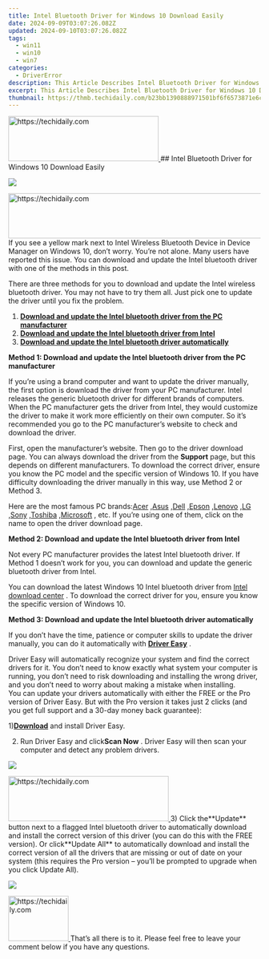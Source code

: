 ```yaml
---
title: Intel Bluetooth Driver for Windows 10 Download Easily
date: 2024-09-09T03:07:26.082Z
updated: 2024-09-10T03:07:26.082Z
tags:
  - win11
  - win10
  - win7
categories:
  - DriverError
description: This Article Describes Intel Bluetooth Driver for Windows 10 Download Easily
excerpt: This Article Describes Intel Bluetooth Driver for Windows 10 Download Easily
thumbnail: https://thmb.techidaily.com/b23bb1390888971501bf6f6573871e6ccaea8d6852036dd6da2c0d0c4b8e66aa.jpg
---
```


<!-- affiliate ads begin -->
<a href="https://aligracehair.sjv.io/c/5597632/2115915/19272" target="_top" id="2115915">
  <img src="//a.impactradius-go.com/display-ad/19272-2115915" border="0" alt="https://techidaily.com" width="300" height="90"/>
</a>
<img height="0" width="0" src="https://aligracehair.sjv.io/i/5597632/2115915/19272" style="position:absolute;visibility:hidden;" border="0" />
<!-- affiliate ads end -->
## Intel Bluetooth Driver for Windows 10 Download Easily

![](https://images.drivereasy.com/wp-content/uploads/2016/05/img_57299d389cdb6.png)

<!-- affiliate ads begin -->
<a href="https://unicoeye.pxf.io/c/5597632/2134221/18498" target="_top" id="2134221">
  <img src="//a.impactradius-go.com/display-ad/18498-2134221" border="0" alt="https://techidaily.com" width="728" height="90"/>
</a>
<img height="0" width="0" src="https://unicoeye.pxf.io/i/5597632/2134221/18498" style="position:absolute;visibility:hidden;" border="0" />
<!-- affiliate ads end -->
 If you see a yellow mark next to Intel Wireless Bluetooth Device in Device Manager on Windows 10, don’t worry. You’re not alone. Many users have reported this issue. You can download and update the Intel bluetooth driver with one of the methods in this post.

 There are three methods for you to download and update the Intel wireless bluetooth driver. You may not have to try them all. Just pick one to update the driver until you fix the problem.

1. **[Download and update the Intel bluetooth driver from the PC manufacturer](https://proteahair.pxf.io/znernm)**
2. [**Download and update the Intel bluetooth driver from Intel**](https://aspironcom.sjv.io/kj14en)
3. [**Download and update the Intel bluetooth driver automatically**](https://dhgate.sjv.io/5g6yb2)

 **Method 1: Download and update the Intel bluetooth driver from the PC manufacturer**

 If you’re using a brand computer and want to update the driver manually, the first option is download the driver from your PC manufacturer. Intel releases the generic bluetooth driver for different brands of computers. When the PC manufacturer gets the driver from Intel, they would customize the driver to make it work more efficiently on their own computer. So it’s recommended you go to the PC manufacturer’s website to check and download the driver.

 First, open the manufacturer’s website. Then go to the driver download page. You can always download the driver from the **Support** page, but this depends on different manufacturers. To download the correct driver, ensure you know the PC model and the specific version of Windows 10\. If you have difficulty downloading the driver manually in this way, use Method 2 or Method 3.

 Here are the most famous PC brands:[Acer](https://www.acer.com/ac/en/US/content/drivers) ,[Asus](https://www.asus.com/support/Download-Center/) ,[Dell](https://shop-links.co/link/?exclusive=1&publisher_slug=itechdaily19598&url=http%3A%2F%2Fwww.dell.com%2Fsupport%2Fhome%2Fus%2Fen%2F19%2Fproducts) ,[Epson](https://epson.com/Support/sl/s) ,[Lenovo](https://shop-links.co/link/?exclusive=1&publisher_slug=itechdaily19598&url=https%3A%2F%2Fsupport.lenovo.com%2Fus%2Fen%2F) ,[LG](https://shop-links.co/link/?exclusive=1&publisher_slug=itechdaily19598&url=http%3A%2F%2Fwww.lg.com%2Fus%2Fsupport%2Fsoftware-firmware-drivers) ,[Sony](https://esupport.sony.com/DRIVERS/) ,[Toshiba](https://support.toshiba.com/drivers) ,[Microsoft](https://www.microsoft.com/en-us/download/driver.aspx) , etc. If you’re using one of them, click on the name to open the driver download page.

   **Method 2: Download and update the Intel bluetooth driver from Intel**
  
 Not every PC manufacturer provides the latest Intel bluetooth driver. If Method 1 doesn’t work for you, you can download and update the generic bluetooth driver from Intel.  
  
 You can download the latest Windows 10 Intel bluetooth driver from [Intel download center](https://downloadcenter.intel.com/) . To download the correct driver for you, ensure you know the specific version of Windows 10\.

   **Method 3: Download and update the Intel bluetooth driver automatically**

 If you don’t have the time, patience or computer skills to update the driver manually, you can do it automatically with **[Driver Easy](https://tools.techidaily.com/drivereasy/download/)**  .  
  
 Driver Easy will automatically recognize your system and find the correct drivers for it. You don’t need to know exactly what system your computer is running, you don’t need to risk downloading and installing the wrong driver, and you don’t need to worry about making a mistake when installing.  
 You can update your drivers automatically with either the FREE or the Pro version of Driver Easy. But with the Pro version it takes just 2 clicks (and you get full support and a 30-day money back guarantee):  
  
 1)[**Download**](https://tools.techidaily.com/drivereasy/download/) and install Driver Easy.  
  
 2) Run Driver Easy and click**Scan Now** . Driver Easy will then scan your computer and detect any problem drivers.

![](https://images.drivereasy.com/wp-content/uploads/2018/03/img_5aa0e6b605527.png)

<!-- affiliate ads begin -->
<a href="https://aligracehair.sjv.io/c/5597632/2135415/19272" target="_top" id="2135415">
  <img src="//a.impactradius-go.com/display-ad/19272-2135415" border="0" alt="https://techidaily.com" width="320" height="90"/>
</a>
<img height="0" width="0" src="https://aligracehair.sjv.io/i/5597632/2135415/19272" style="position:absolute;visibility:hidden;" border="0" />
<!-- affiliate ads end -->
 3) Click the**Update** button next to a flagged Intel bluetooth driver to automatically download and install the correct version of this driver (you can do this with the FREE version). Or click**Update All** to automatically download and install the correct version of all the drivers that are missing or out of date on your system (this requires the Pro version – you’ll be prompted to upgrade when you click Update All).

![](https://images.drivereasy.com/wp-content/uploads/2018/03/img_5aa0e8f8cc81f.jpg)

<!-- affiliate ads begin -->
<a href="https://aligracehair.sjv.io/c/5597632/2135407/19272" target="_top" id="2135407">
  <img src="//a.impactradius-go.com/display-ad/19272-2135407" border="0" alt="https://techidaily.com" width="120" height="90"/>
</a>
<img height="0" width="0" src="https://aligracehair.sjv.io/i/5597632/2135407/19272" style="position:absolute;visibility:hidden;" border="0" />
<!-- affiliate ads end -->
 That’s all there is to it. Please feel free to leave your comment below if you have any questions.

<ins class="adsbygoogle"
     style="display:block"
     data-ad-format="autorelaxed"
     data-ad-client="ca-pub-7571918770474297"
     data-ad-slot="1223367746"></ins>



<ins class="adsbygoogle"
     style="display:block"
     data-ad-client="ca-pub-7571918770474297"
     data-ad-slot="8358498916"
     data-ad-format="auto"
     data-full-width-responsive="true"></ins>




